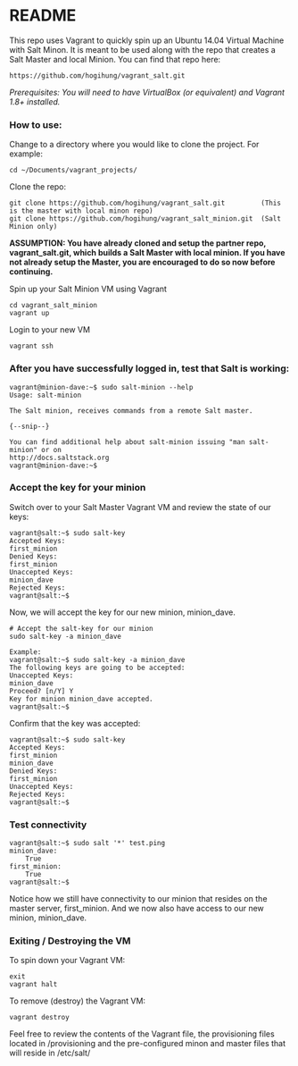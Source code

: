 # README

This repo uses Vagrant to quickly spin up an Ubuntu 14.04 Virtual Machine with Salt Minon.  It is meant to be used along with the repo that creates a Salt Master and local Minion.  You can find that repo here:

```
https://github.com/hogihung/vagrant_salt.git
```

*Prerequisites: You will need to have VirtualBox (or equivalent) and Vagrant 1.8+ installed.*

### How to use:

Change to a directory where you would like to clone the project.  For example:

```
cd ~/Documents/vagrant_projects/
```


Clone the repo:

```
git clone https://github.com/hogihung/vagrant_salt.git         (This is the master with local minon repo)
git clone https://github.com/hogihung/vagrant_salt_minion.git  (Salt Minion only)
```

**ASSUMPTION:  You have already cloned and setup the partner repo, vagrant_salt.git, which builds a Salt Master with local minion. If you have not already setup the Master, you are encouraged to do so now before continuing.**


Spin up your Salt Minion VM using Vagrant

```
cd vagrant_salt_minion
vagrant up
```

Login to your new VM

```
vagrant ssh
```

### After you have successfully logged in, test that Salt is working:

```
vagrant@minion-dave:~$ sudo salt-minion --help
Usage: salt-minion

The Salt minion, receives commands from a remote Salt master.

{--snip--}

You can find additional help about salt-minion issuing "man salt-minion" or on
http://docs.saltstack.org
vagrant@minion-dave:~$
```

### Accept the key for your minion

Switch over to your Salt Master Vagrant VM and review the state of our keys:

```
vagrant@salt:~$ sudo salt-key
Accepted Keys:
first_minion
Denied Keys:
first_minion
Unaccepted Keys:
minion_dave
Rejected Keys:
vagrant@salt:~$
```

Now, we will accept the key for our new minion, minion_dave.

```
# Accept the salt-key for our minion
sudo salt-key -a minion_dave

Example:
vagrant@salt:~$ sudo salt-key -a minion_dave
The following keys are going to be accepted:
Unaccepted Keys:
minion_dave
Proceed? [n/Y] Y
Key for minion minion_dave accepted.
vagrant@salt:~$
```

Confirm that the key was accepted:

```
vagrant@salt:~$ sudo salt-key
Accepted Keys:
first_minion
minion_dave
Denied Keys:
first_minion
Unaccepted Keys:
Rejected Keys:
vagrant@salt:~$
```


### Test connectivity

```
vagrant@salt:~$ sudo salt '*' test.ping
minion_dave:
    True
first_minion:
    True
vagrant@salt:~$
```

Notice how we still have connectivity to our minion that resides on the master server, first_minion.  And we now also have access to our new minion, minion_dave.

### Exiting / Destroying the VM

To spin down your Vagrant VM:

```
exit
vagrant halt
```

To remove (destroy) the Vagrant VM:

```
vagrant destroy
```

Feel free to review the contents of the Vagrant file, the provisioning files located in /provisioning and the pre-configured minon and master files that will reside in /etc/salt/
